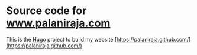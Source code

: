 # Source code for www.palaniraja.com


This is the [Hugo](https://gohugo.io/) project to build my website [https://palaniraja.github.com/](https://palaniraja.github.com/)

 
